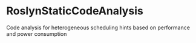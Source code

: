 RoslynStaticCodeAnalysis
========================

Code analysis for heterogeneous scheduling hints based on performance and power consumption
